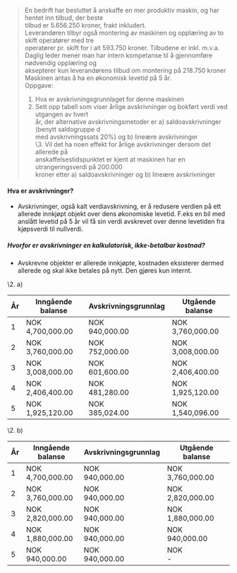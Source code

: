 > En bedrift har besluttet å anskaffe en mer produktiv maskin, og har hentet inn tilbud, der beste  
	tilbud er 5.656.250 kroner, frakt inkludert.  
	Leverandøren tilbyr også montering av maskinen og opplæring av to skift operatører med tre  
	operatører pr. skift for i alt 593.750 kroner. Tilbudene er inkl. m.v.a.  
	Daglig leder mener man har intern kompetanse til å gjennomføre nødvendig opplæring og  
	aksepterer kun leverandørens tilbud om montering på 218.750 kroner  
	Maskinen antas å ha en økonomisk levetid på 5 år.  
Oppgave:  
> 	1. Hva er avskrivningsgrunnlaget for denne maskinen  
> 	2. Sett opp tabell som viser årlige avskrivninger og bokført verdi ved utgangen av hvert  
			år, der alternative avskrivningsmetoder er a) saldoavskrivninger (benytt saldogruppe d  
			med avskrivningssats 20%) og b) lineære avskrivninger  
> 	\3. Vil det ha noen effekt for årlige avskrivninger dersom det allerede på  
			anskaffelsestidspunktet er kjent at maskinen har en utrangeringsverdi på 200.000  
			kroner etter a) saldoavskrivninger og b) lineære avskrivninger

#### Hva er avskrivninger?
- Avskrivninger, også kalt verdiavskrivning, er å redusere verdien på ett allerede innkjøpt objekt over dens økonomiske levetid. F.eks en bil med anslått levetid på 5 år vil få sin verdi avskrevet over denne levetiden fra kjøpsverdi til nullverdi.

##### Hvorfor er avskrivninger en kalkulatorisk, ikke-betalbar kostnad?
- Avskrevne objekter er allerede innkjøpte, kostnaden eksisterer dermed allerede og skal ikke betales på nytt. Den gjøres kun internt.

\2. a)

| År  | Inngående balanse    | Avskrivningsgrunnlag     | Utgående balanse   |
| --- | -------------------- | ------------------------ | ------------------ |
| 1   | NOK     4,700,000.00 | NOK           940,000.00 | NOK   3,760,000.00 |
| 2   | NOK     3,760,000.00 | NOK           752,000.00 | NOK   3,008,000.00 |
| 3   | NOK     3,008,000.00 | NOK           601,600.00 | NOK   2,406,400.00 |
| 4   | NOK     2,406,400.00 | NOK           481,280.00 | NOK   1,925,120.00 |
| 5   | NOK     1,925,120.00 | NOK           385,024.00 | NOK   1,540,096.00 |

\2. b)

| År  | Inngående balanse     | Avskrivningsgrunnlag     | Utgående balanse            |
| --- | --------------------- | ------------------------ | --------------------------- |
| 1   | NOK     4,700,000.00  | NOK           940,000.00 | NOK   3,760,000.00          |
| 2   | NOK     3,760,000.00  | NOK           940,000.00 | NOK   2,820,000.00          |
| 3   | NOK     2,820,000.00  | NOK           940,000.00 | NOK   1,880,000.00          |
| 4   | NOK     1,880,000.00  | NOK           940,000.00 | NOK       940,000.00        |
| 5   | NOK        940,000.00 | NOK           940,000.00 | NOK                       - |


